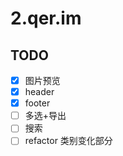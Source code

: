 # 2.qer.im

## TODO

- [x] 图片预览
- [x] header
- [x] footer
- [ ] 多选+导出
- [ ] 搜索
- [ ] refactor 类别变化部分
